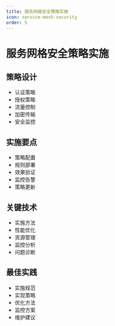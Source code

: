 ```yaml
---
title: 服务网格安全策略实施
icon: service-mesh-security
order: 5
---
```


# 服务网格安全策略实施

## 策略设计
- 认证策略
- 授权策略
- 流量控制
- 加密传输
- 安全监控

## 实施要点
- 策略配置
- 规则部署
- 效果验证
- 监控告警
- 策略更新

## 关键技术
- 实施方法
- 性能优化
- 资源管理
- 监控分析
- 问题诊断

## 最佳实践
- 实施规范
- 实现策略
- 优化方法
- 监控方案
- 维护建议
